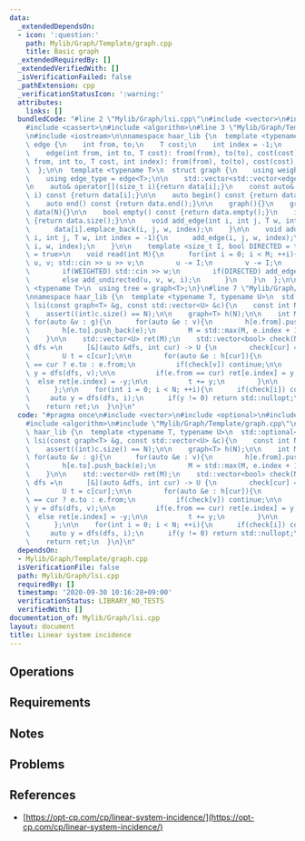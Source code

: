 ```yaml
---
data:
  _extendedDependsOn:
  - icon: ':question:'
    path: Mylib/Graph/Template/graph.cpp
    title: Basic graph
  _extendedRequiredBy: []
  _extendedVerifiedWith: []
  _isVerificationFailed: false
  _pathExtension: cpp
  _verificationStatusIcon: ':warning:'
  attributes:
    links: []
  bundledCode: "#line 2 \"Mylib/Graph/lsi.cpp\"\n#include <vector>\n#include <optional>\n\
    #include <cassert>\n#include <algorithm>\n#line 3 \"Mylib/Graph/Template/graph.cpp\"\
    \n#include <iostream>\n\nnamespace haar_lib {\n  template <typename T>\n  struct\
    \ edge {\n    int from, to;\n    T cost;\n    int index = -1;\n    edge(){}\n\
    \    edge(int from, int to, T cost): from(from), to(to), cost(cost){}\n    edge(int\
    \ from, int to, T cost, int index): from(from), to(to), cost(cost), index(index){}\n\
    \  };\n\n  template <typename T>\n  struct graph {\n    using weight_type = T;\n\
    \    using edge_type = edge<T>;\n\n    std::vector<std::vector<edge<T>>> data;\n\
    \n    auto& operator[](size_t i){return data[i];}\n    const auto& operator[](size_t\
    \ i) const {return data[i];}\n\n    auto begin() const {return data.begin();}\n\
    \    auto end() const {return data.end();}\n\n    graph(){}\n    graph(int N):\
    \ data(N){}\n\n    bool empty() const {return data.empty();}\n    int size() const\
    \ {return data.size();}\n\n    void add_edge(int i, int j, T w, int index = -1){\n\
    \      data[i].emplace_back(i, j, w, index);\n    }\n\n    void add_undirected(int\
    \ i, int j, T w, int index = -1){\n      add_edge(i, j, w, index);\n      add_edge(j,\
    \ i, w, index);\n    }\n\n    template <size_t I, bool DIRECTED = true, bool WEIGHTED\
    \ = true>\n    void read(int M){\n      for(int i = 0; i < M; ++i){\n        int\
    \ u, v; std::cin >> u >> v;\n        u -= I;\n        v -= I;\n        T w = 1;\n\
    \        if(WEIGHTED) std::cin >> w;\n        if(DIRECTED) add_edge(u, v, w, i);\n\
    \        else add_undirected(u, v, w, i);\n      }\n    }\n  };\n\n  template\
    \ <typename T>\n  using tree = graph<T>;\n}\n#line 7 \"Mylib/Graph/lsi.cpp\"\n\
    \nnamespace haar_lib {\n  template <typename T, typename U>\n  std::optional<std::vector<U>>\
    \ lsi(const graph<T> &g, const std::vector<U> &c){\n    const int N = g.size();\n\
    \    assert((int)c.size() == N);\n\n    graph<T> h(N);\n\n    int M = 0;\n   \
    \ for(auto &v : g){\n      for(auto &e : v){\n        h[e.from].push_back(e);\n\
    \        h[e.to].push_back(e);\n        M = std::max(M, e.index + 1);\n      }\n\
    \    }\n\n    std::vector<U> ret(M);\n    std::vector<bool> check(N);\n\n    auto\
    \ dfs =\n      [&](auto &dfs, int cur) -> U {\n        check[cur] = true;\n\n\
    \        U t = c[cur];\n\n        for(auto &e : h[cur]){\n          auto v = e.from\
    \ == cur ? e.to : e.from;\n          if(check[v]) continue;\n\n          auto\
    \ y = dfs(dfs, v);\n\n          if(e.from == cur) ret[e.index] = y;\n        \
    \  else ret[e.index] = -y;\n\n          t += y;\n        }\n\n        return t;\n\
    \      };\n\n    for(int i = 0; i < N; ++i){\n      if(check[i]) continue;\n \
    \     auto y = dfs(dfs, i);\n      if(y != 0) return std::nullopt;\n    }\n\n\
    \    return ret;\n  }\n}\n"
  code: "#pragma once\n#include <vector>\n#include <optional>\n#include <cassert>\n\
    #include <algorithm>\n#include \"Mylib/Graph/Template/graph.cpp\"\n\nnamespace\
    \ haar_lib {\n  template <typename T, typename U>\n  std::optional<std::vector<U>>\
    \ lsi(const graph<T> &g, const std::vector<U> &c){\n    const int N = g.size();\n\
    \    assert((int)c.size() == N);\n\n    graph<T> h(N);\n\n    int M = 0;\n   \
    \ for(auto &v : g){\n      for(auto &e : v){\n        h[e.from].push_back(e);\n\
    \        h[e.to].push_back(e);\n        M = std::max(M, e.index + 1);\n      }\n\
    \    }\n\n    std::vector<U> ret(M);\n    std::vector<bool> check(N);\n\n    auto\
    \ dfs =\n      [&](auto &dfs, int cur) -> U {\n        check[cur] = true;\n\n\
    \        U t = c[cur];\n\n        for(auto &e : h[cur]){\n          auto v = e.from\
    \ == cur ? e.to : e.from;\n          if(check[v]) continue;\n\n          auto\
    \ y = dfs(dfs, v);\n\n          if(e.from == cur) ret[e.index] = y;\n        \
    \  else ret[e.index] = -y;\n\n          t += y;\n        }\n\n        return t;\n\
    \      };\n\n    for(int i = 0; i < N; ++i){\n      if(check[i]) continue;\n \
    \     auto y = dfs(dfs, i);\n      if(y != 0) return std::nullopt;\n    }\n\n\
    \    return ret;\n  }\n}\n"
  dependsOn:
  - Mylib/Graph/Template/graph.cpp
  isVerificationFile: false
  path: Mylib/Graph/lsi.cpp
  requiredBy: []
  timestamp: '2020-09-30 10:16:28+09:00'
  verificationStatus: LIBRARY_NO_TESTS
  verifiedWith: []
documentation_of: Mylib/Graph/lsi.cpp
layout: document
title: Linear system incidence
---
```


## Operations

## Requirements

## Notes

## Problems

## References

- [https://opt-cp.com/cp/linear-system-incidence/](https://opt-cp.com/cp/linear-system-incidence/)
